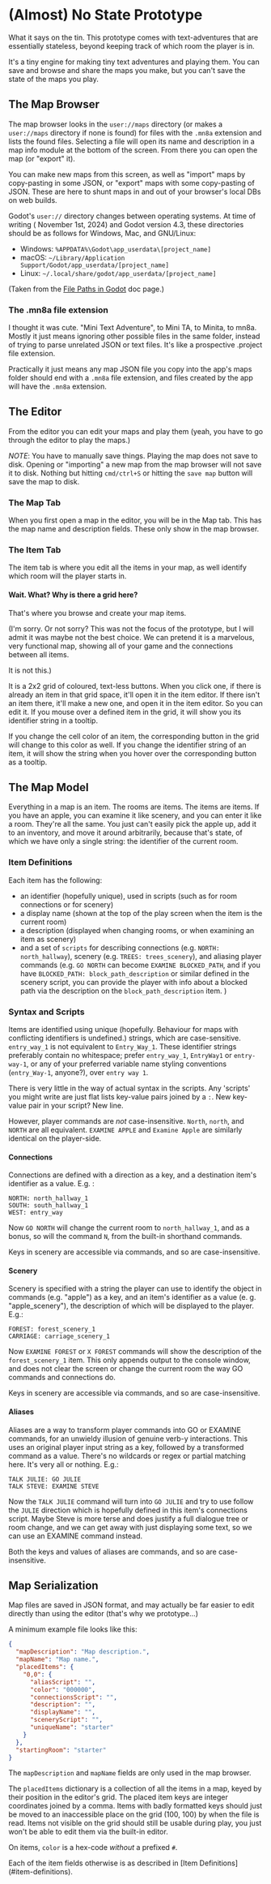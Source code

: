 # (Almost) No State Prototype

What it says on the tin. This prototype comes with text-adventures that are
essentially stateless, beyond keeping track of which room the player is in.

It's a tiny engine for making tiny text adventures and playing them. You can 
save and browse and share the
maps you make, but you can't save the state of the maps you play.

## The Map Browser

The map browser looks in the `user://maps` directory (or makes a
`user://maps` directory if none is found) for files with the
`.mn8a` extension and lists the found files. Selecting a file will open its name
and description in a map info module at the bottom of the screen. From there you
can open the map (or "export" it).

You can make new maps from this screen, as well as "import" maps by copy-pasting
in some JSON, or "export" maps with some copy-pasting of JSON. These are here to
shunt maps in and out of your browser's local DBs on web builds.

Godot's
`user://` directory changes between operating systems. At time of writing (
November 1st, 2024) and Godot version 4.3, these directories should be as
follows for Windows, Mac, and GNU/Linux:

- Windows: `%APPDATA%\Godot\app_userdata\[project_name]`
- macOS: `~/Library/Application Support/Godot/app_userdata/[project_name]`
- Linux: `~/.local/share/godot/app_userdata/[project_name]`

(Taken from
the [File Paths in Godot](https://docs.godotengine.org/en/4.3/tutorials/io/data_paths.html)
doc page.)

### The .mn8a file extension

I thought it was cute. "Mini Text Adventure", to Mini TA, to Minita, to mn8a.
Mostly it just means ignoring other possible files in the same folder, instead
of trying to parse unrelated JSON or text files. It's like a prospective
.project file extension.

Practically it just means any map JSON file you copy into the app's maps folder
should end with a
`.mn8a` file extension, and files created by the app will have the
`.mn8a` extension.

## The Editor

From the editor you can edit your maps and play them (yeah, you have to go
through the editor to play the maps.)

*NOTE*: You have to manually save things. Playing the map does not save to disk.
Opening or "importing" a new map from the map browser will not save it to disk.
Nothing but hitting
`cmd/ctrl+S` or hitting the `save map` button will save the map to disk.

### The Map Tab

When you first open a map in the editor, you will be in the Map tab. This has
the map name and description fields. These only show in the map browser.

### The Item Tab

The item tab is where you edit all the items in your map, as well identify which
room will the player starts in.

#### Wait. What? Why is there a grid here?

That's where you browse and create your map items.

(I'm sorry. Or
not sorry? This was not the focus of the prototype, but I will admit it was
maybe not the best choice. We can pretend it is a marvelous, very functional
map, showing all of your game and the connections between all items.

It is not this.)

It is a 2x2 grid of coloured, text-less buttons. When you click one, if
there is already
an item in that grid space, it'll open it in the item editor. If there isn't an
item there, it'll make a new one, and open it in the item editor. So you can
edit it. If you mouse over a defined item in the grid, it will show you its
identifier string in a tooltip.

If you change the cell color of an item, the corresponding button in the grid
will change to this color as well. If you change the identifier string of an 
item, it will show the string when you hover over the corresponding button 
as a tooltip.

## The Map Model

Everything in a map is an item.
The rooms are items. The items are items. If you have an apple, you can examine
it like scenery, and you can enter it like a room. They're all the same. You
just can't easily pick the apple up, add it to an inventory, and move it around 
arbitrarily, because 
that's 
state, of which we have only a single string: the identifier of the current 
room.

### Item Definitions

Each item has the following:
- an identifier (hopefully unique), used in scripts 
(such as for
room connections or for scenery)
- a display name (shown at the top of the 
play screen when the item is the current room)
- a description (displayed 
when changing rooms, or when examining an item as scenery)
- and a set of `scripts` for describing connections (e.g. `NORTH: 
north_hallway`), scenery 
(e.g. `TREES: trees_scenery`), and 
aliasing player 
commands (e.g. `GO NORTH` can become `EXAMINE BLOCKED_PATH`, and if you have 
  `BLOCKED_PATH: block_path_description` or similar defined in the scenery 
  script, you can provide the player 
  with info about a blocked path via the description on the 
  `block_path_description` item. )

### Syntax and Scripts

Items are identified using unique (hopefully. Behaviour for maps with 
conflicting identifiers is undefined.) strings, which are case-sensitive. 
`entry_way_1` is not equivalent to `Entry_Way_1`. These identifier strings 
preferably contain no whitespace; prefer `entry_way_1`, `EntryWay1` or 
`entry-way-1`, or any of your preferred variable name styling conventions 
(`entry_Way-1`, anyone?), 
over 
`entry way 1`.

There is very little in the way of actual syntax in the scripts. Any 'scripts' 
you might write are
just flat lists key-value pairs joined by a
`:`. New key-value pair in your script? New line.

However, player commands are _not_ case-insensitive. `North`, `north`, and 
`NORTH` are all equivalent. `EXAMINE APPLE` and `Examine Apple` are 
similarly identical on the player-side.

#### Connections

Connections are defined with a direction as a key, and a 
destination 
item's
identifier as a value. E.g. :

```
NORTH: north_hallway_1
SOUTH: south_hallway_1
WEST: entry_way
```

Now `GO NORTH` will change the current room to
`north_hallway_1`, and as a bonus, so will the command
`N`, from the built-in shorthand commands.

Keys in scenery are accessible via commands, and so are case-insensitive.

#### Scenery

Scenery is specified with a string the player can use to identify the object 
in commands (e.g. "apple") as a key, and an item's identifier as a value (e.
g. "apple_scenery"), 
the 
description of 
which 
will be displayed to the player. E.g.:

```
FOREST: forest_scenery_1
CARRIAGE: carriage_scenery_1
```

Now `EXAMINE FOREST` or `X FOREST` commands will show the description of the
`forest_scenery_1` item. This only appends output to the console window, and
does not clear the screen or change the current room the way GO commands and
connections do.

Keys in scenery are accessible via commands, and so are case-insensitive.

#### Aliases

Aliases are a way to transform player commands into GO or EXAMINE commands, for
an unwieldy illusion of genuine verb-y interactions. This uses an original
player input string as a key, followed by a transformed command as a value.
There's no wildcards or regex or partial matching here. It's very all or
nothing. E.g.:

```
TALK JULIE: GO JULIE
TALK STEVE: EXAMINE STEVE
```

Now the `TALK JULIE` command will turn into `GO JULIE` and try to use follow the
`JULIE` direction which is hopefully defined in this item's connections script.
Maybe Steve is more terse and does justify a full dialogue tree or room change,
and we can get away with just displaying some text, so we can use an EXAMINE
command instead.

Both the keys and values of aliases are commands, and so are case-insensitive.

## Map Serialization

Map files are saved in JSON format, and may actually be far easier to edit 
directly than using the editor (that's why we prototype...)

A minimum example file looks like this:

```JSON
{
  "mapDescription": "Map description.",
  "mapName": "Map name.",
  "placedItems": {
    "0,0": {
      "aliasScript": "",
      "color": "000000",
      "connectionsScript": "",
      "description": "",
      "displayName": "",
      "sceneryScript": "",
      "uniqueName": "starter"
    }
  },
  "startingRoom": "starter"
}
```

The `mapDescription` and `mapName` fields are only used in the map browser. 

The `placedItems` dictionary is a collection of all the items in a map, 
keyed by their 
position in the editor's grid. The placed item keys are integer coordinates 
joined by a comma. Items with 
badly formatted 
keys should just be moved to an inaccessible place on the grid (100, 100) by 
when the file is read. 
Items not visible on the grid should still be usable during play, you just 
won't be able to edit them via the built-in editor.

On items, `color` is a hex-code _without_ a prefixed `#`.

Each of the item fields otherwise is as described in [Item Definitions]
(#item-definitions).